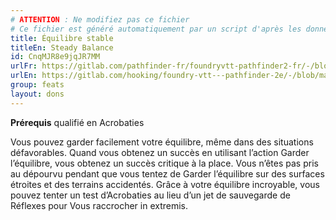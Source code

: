 ```yaml
---
# ATTENTION : Ne modifiez pas ce fichier
# Ce fichier est généré automatiquement par un script d'après les données du module Foundry VTT officiel et de sa traduction
title: Équilibre stable
titleEn: Steady Balance
id: CnqMJR8e9jqJR7MM
urlFr: https://gitlab.com/pathfinder-fr/foundryvtt-pathfinder2-fr/-/blob/master/data/feats/CnqMJR8e9jqJR7MM.htm
urlEn: https://gitlab.com/hooking/foundry-vtt---pathfinder-2e/-/blob/master/packs/data/feats.db/steady-balance.json
group: feats
layout: dons
---
```

**Prérequis** qualifié en Acrobaties

Vous pouvez garder facilement votre équilibre, même dans des situations défavorables. Quand vous obtenez un succès en utilisant l’action Garder l’équilibre, vous obtenez un succès critique à la place. Vous n’êtes pas pris au dépourvu pendant que vous tentez de Garder l’équilibre sur des surfaces étroites et des terrains accidentés. Grâce à votre équilibre incroyable, vous pouvez tenter un test d’Acrobaties au lieu d’un jet de sauvegarde de Réflexes pour Vous raccrocher in extremis.


